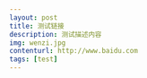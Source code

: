 ```yaml
---
layout: post
title: 测试链接 
description: 测试描述内容 
img: wenzi.jpg 
contenturl: http://www.baidu.com
tags: [test]
---
```

